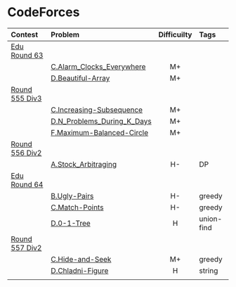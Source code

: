 # CodeForces

|Contest | Problem | Difficuilty  | Tags |
| :------------|:------------ |:---------------:| :-----|
| [Edu Round 63](https://codeforces.com/contest/1155) ||||
||[C.Alarm_Clocks_Everywhere](https://github.com/wisdompeak/CodeForce/tree/master/Edu_Round_63/C.Alarm_Clocks_Everywhere)|M+||
||[D.Beautiful-Array](https://github.com/wisdompeak/CodeForces/tree/master/Edu_Round_63/D.Beautiful-Array)|M+||
| [Round 555 Div3](https://codeforces.com/contest/1157) ||||
||[C.Increasing-Subsequence](https://github.com/wisdompeak/CodeForces/tree/master/Round_555_Div3/C.Increasing-Subsequence)|M+||
||[D.N_Problems_During_K_Days](https://github.com/wisdompeak/CodeForces/tree/master/Round_555_Div3/D.N_Problems_During_K_Days)|M+||
||[F.Maximum-Balanced-Circle](https://github.com/wisdompeak/CodeForces/tree/master/Round_555_Div3/F.Maximum-Balanced-Circle)|M+||
| [Round 556 Div2](https://codeforces.com/contest/1150) ||||
|| [A.Stock_Arbitraging](https://github.com/wisdompeak/CodeForces/tree/master/Round_556_Div2/A.Stock_Arbitraging) |H-|DP|
| [Edu Round 64](https://codeforces.com/contest/1156) ||||
||[B.Ugly-Pairs](https://github.com/wisdompeak/CodeForces/tree/master/Edu_Round_64/B.Ugly-Pairs)      | H- | greedy |
||[C.Match-Points](https://github.com/wisdompeak/CodeForces/tree/master/Edu_Round_64/C.Match-Points)      | H- | greedy |
||[D.0-1-Tree](https://github.com/wisdompeak/CodeForces/tree/master/Edu_Round_64/D.0-1-Tree) | H        |  union-find |
| [Round 557 Div2](https://codeforces.com/contest/1162) ||||
||[C.Hide-and-Seek](https://github.com/wisdompeak/CodeForces/tree/master/Round_557_Div2/C.Hide-and-Seek)|M+|greedy|
||[D.Chladni-Figure](https://github.com/wisdompeak/CodeForces/tree/master/Round_557_Div2/D.Chladni-Figure)|H|string|
||||
